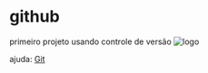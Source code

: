 # github
primeiro projeto usando controle de versão
![logo](https://github.com/favicon.ico)

ajuda: [Git](https://git-scm.com/doc)
